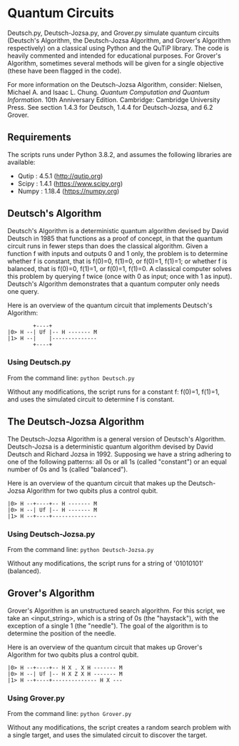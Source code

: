 # Quantum Circuits

Deutsch.py, Deutsch-Jozsa.py, and Grover.py simulate quantum circuits (Deutsch's Algorithm, the Deutsch-Jozsa Algorithm, and Grover's Algorithm respectively) on a classical using Python and the QuTiP library.  The code is heavily commented and intended for educational purposes.  For Grover's Algorithm, sometimes several methods will be given for a single objective (these have been flagged in the code).

For more information on the Deutsch-Jozsa Algorithm, consider: Nielsen, Michael A. and Isaac L. Chung. _Quantum Computation and Quantum Information_.  10th Anniversary Edition.  Cambridge: Cambridge University Press.  See section 1.4.3 for Deutsch, 1.4.4 for Deutsch-Jozsa, and 6.2 Grover.

## Requirements

The scripts runs under Python 3.8.2, and assumes the following libraries are available:

* Qutip : 4.5.1  (http://qutip.org)
* Scipy : 1.4.1  (https://www.scipy.org)
* Numpy : 1.18.4 (https://numpy.org)

## Deutsch's Algorithm

Deutsch's Algorithm  is a deterministic quantum algorithm devised by David Deutsch in 1985 that functions as a proof of concept, in that the quantum circuit runs in fewer steps than does the classical algorithm.  Given a function f with inputs and outputs 0 and 1 only, the problem is to determine whether f is constant, that is f(0)=0, f(1)=0, or f(0)=1, f(1)=1; or whether f is balanced, that is f(0)=0, f(1)=1, or f(0)=1, f(1)=0.  A classical computer solves this problem by querying f twice (once with 0 as input; once with 1 as input).  Deutsch's Algorithm demonstrates that a quantum computer only needs one query.

Here is an overview of the quantum circuit that implements Deutsch's Algorithm:

            +----+
    |0> H --| Uf |-- H ------- M
    |1> H --|    |--------------
            +----+
### Using Deutsch.py

From the command line:
`python Deutsch.py`

Without any modifications, the script runs for a constant f: f(0)=1, f(1)=1, and uses the simulated circuit to determine f is constant.

## The Deutsch-Jozsa Algorithm

The Deutsch-Jozsa Algorithm is a general version of Deutsch's Algorithm.  Deutsch-Jozsa is a deterministic quantum algorithm devised by David Deutsch and Richard Jozsa in 1992.  Supposing we have a string adhering to one of the following patterns: all 0s or all 1s (called "constant") or an equal number of 0s and 1s (called "balanced").

Here is an overview of the quantum circuit that makes up the Deutsch-Jozsa Algorithm for two qubits plus a control qubit.

    |0> H --+----+-- H ------- M
    |0> H --| Uf |-- H ------- M
    |1> H --+----+--------------

### Using Deutsch-Jozsa.py

From the command line:
`python Deutsch-Jozsa.py`

Without any modifications, the script runs for a string of '01010101' (balanced).

## Grover's Algorithm

Grover's Algorithm is an unstructured search algorithm.  For this script, we take an <input_string>, which is a string of 0s (the "haystack"), with the exception of a single 1 (the "needle").  The goal of the algorithm is to determine the position of the needle.

Here is an overview of the quantum circuit that makes up Grover's Algorithm for two qubits plus a control qubit.

    |0> H --+----+-- H X . X H ------- M
    |0> H --| Uf |-- H X Z X H ------- M
    |1> H --+----+-------------- H X ---

### Using Grover.py

From the command line:
`python Grover.py`

Without any modifications, the script creates a random search problem with a single target, and uses the simulated circuit to discover the target.
